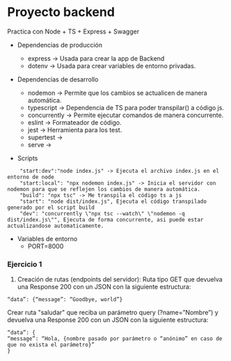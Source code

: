 # Proyecto backend 
Practica con Node + TS + Express + Swagger

- Dependencias de producción
  * express -> Usada para crear la app de Backend
  * dotenv -> Usada para crear variables de entorno privadas.
- Dependencias de desarrollo
  * nodemon -> Permite que los cambios se actualicen de manera automática.
  * typescript -> Dependencia de TS para poder transpilar() a código js.
  * concurrently -> Permite ejecutar comandos de manera concurrente.
  * eslint -> Formateador de código.
  * jest -> Herramienta para los test.
  * supertest -> 
  * serve -> 

- Scripts
~~~
    "start:dev":"node index.js" -> Ejecuta el archivo index.js en el entorno de node  
	"start:local": "npx nodemon index.js" -> Inicia el servidor con nodemon para que se reflejen los cambios de manera automática.
	"build": "npx tsc" -> Me transpila el código ts a js
	"start": "node dist/index.js", Ejecuta el código transpilado generado por el script build
	"dev": "concurrently \"npx tsc --watch\" \"nodemon -q dist/index.js\"", Ejecuta de forma concurrente, asi puede estar actualizandose automaticamente.  
~~~

- Variables de entorno
  - PORT=8000


### Ejercicio 1

1. Creación de rutas (endpoints del servidor):
  Ruta tipo GET que devuelva una Response 200 con un JSON con la siguiente estructura:

~~~
“data”: {“message”: “Goodbye, world”}
~~~
Crear ruta "saludar" que reciba un parámetro query (?name=”Nombre”) y devuelva una Response 200 con un JSON con la siguiente estructura:
~~~
“data”: {
“message”: “Hola, {nombre pasado por parámetro o “anónimo” en caso de que no exista el parámetro}”
}
~~~